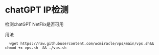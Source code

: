 # chatGPT IP检测
检测chatGPT NetFlix是否可用

用法

```
  wget https://raw.githubusercontent.com/wcmiracle/vps/main/vps.sh&& chmod +x vps.sh  && ./vps.sh 
```

